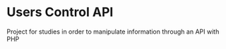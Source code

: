 # Users Control API 

<p>Project for studies in order to manipulate information through an API with PHP</p>